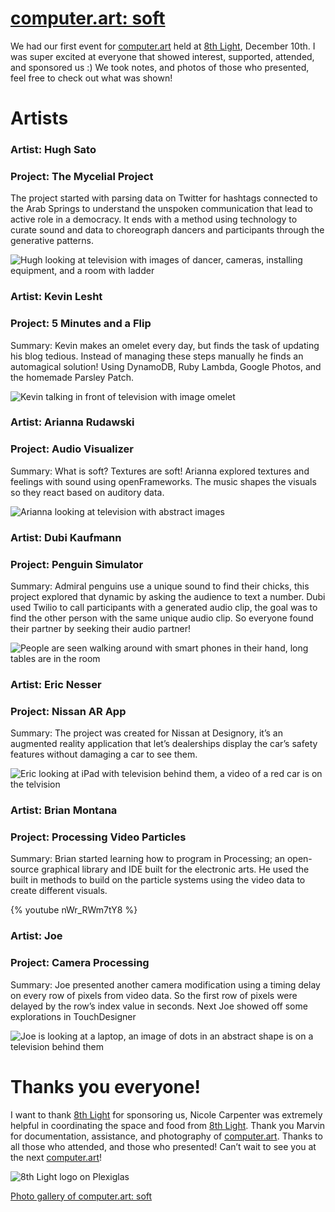 # [computer.art: soft](https://dev.to/computerdotart/computer-art-soft-2g1j)

We had our first event for [computer.art](https://www.meetup.com/computer-dot-art) held at [8th Light](https://8thlight.com/), December 10th. I was super excited at everyone that showed interest, supported, attended, and sponsored us :) We took notes, and photos of those who presented, feel free to check out what was shown!

# Artists

### Artist: Hugh Sato

### Project: The Mycelial Project

The project started with parsing data on Twitter for hashtags connected to the Arab Springs to understand the unspoken communication that lead to active role in a democracy. It ends with a method using technology to curate sound and data to choreograph dancers and participants through the generative patterns.

![Hugh looking at television with images of dancer, cameras, installing equipment, and a room with ladder](https://thepracticaldev.s3.amazonaws.com/i/3xs2iwo0ebrp7labxku1.jpg)

### Artist: Kevin Lesht

### Project: 5 Minutes and a Flip

Summary: Kevin makes an omelet every day, but finds the task of updating his blog tedious. Instead of managing these steps manually he finds an automagical solution! Using DynamoDB, Ruby Lambda, Google Photos, and the homemade Parsley Patch.

![Kevin talking in front of television with image omelet](https://thepracticaldev.s3.amazonaws.com/i/2g2h85g16ymomzl4wzg6.jpg)

### Artist: Arianna Rudawski

### Project: Audio Visualizer

Summary: What is soft? Textures are soft! Arianna explored textures and feelings with sound using openFrameworks. The music shapes the visuals so they react based on auditory data.

![Arianna looking at television with abstract images](https://thepracticaldev.s3.amazonaws.com/i/x7aackiatxm78azcjfe3.jpg)

### Artist: Dubi Kaufmann

### Project: Penguin Simulator

Summary: Admiral penguins use a unique sound to find their chicks, this project explored that dynamic by asking the audience to text a number. Dubi used Twilio to call participants with a generated audio clip, the goal was to find the other person with the same unique audio clip. So everyone found their partner by seeking their audio partner!

![People are seen walking around with smart phones in their hand, long tables are in the room](https://thepracticaldev.s3.amazonaws.com/i/8ow8suhf3fhaewldyfk6.jpg)

### Artist: Eric Nesser

### Project: Nissan AR App

Summary: The project was created for Nissan at Designory, it’s an augmented reality application that let’s dealerships display the car’s safety features without damaging a car to see them.

![Eric looking at iPad with television behind them, a video of a red car is on the telvision](https://thepracticaldev.s3.amazonaws.com/i/wibmubg63y0yb2v15ee8.jpg)

### Artist: Brian Montana

### Project: Processing Video Particles

Summary: Brian started learning how to program in Processing; an open-source graphical library and IDE built for the electronic arts. He used the built in methods to build on the particle systems using the video data to create different visuals.

{% youtube nWr_RWm7tY8 %}

### Artist: Joe

### Project: Camera Processing

Summary: Joe presented another camera modification using a timing delay on every row of pixels from video data. So the first row of pixels were delayed by the row’s index value in seconds. Next Joe showed off some explorations in TouchDesigner

![Joe is looking at a laptop, an image of dots in an abstract shape is on a television behind them](https://thepracticaldev.s3.amazonaws.com/i/hcudvnfjio1i60obrt18.jpg)

# Thanks you everyone!

I want to thank [8th Light](https://8thlight.com/) for sponsoring us, Nicole Carpenter was extremely helpful in coordinating the space and food from [8th Light](https://8thlight.com/). Thank you Marvin for documentation, assistance, and photography of [computer.art](https://www.meetup.com/computer-dot-art). Thanks to all those who attended, and those who presented! Can’t wait to see you at the next [computer.art](https://www.meetup.com/computer-dot-art)!

![8th Light logo on Plexiglas](https://thepracticaldev.s3.amazonaws.com/i/zwrt2gwptuzle0xlqaw6.jpg)

[Photo gallery of computer.art: soft](https://photos.app.goo.gl/m7bfkw4vq7M845aM7)
